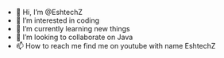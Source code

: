 - 👋 Hi, I’m @EshtechZ
- 👀 I’m interested in coding
- 🌱 I’m currently learning new things
- 💞️ I’m looking to collaborate on Java
- 📫 How to reach me find me on youtube with name EshtechZ

<!---
EshtechZ/EshtechZ is a ✨ special ✨ repository because its `README.md` (this file) appears on your GitHub profile.
You can click the Preview link to take a look at your changes.
--->
